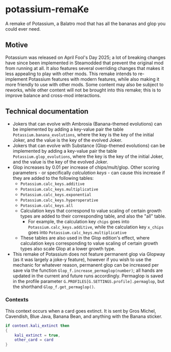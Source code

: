 # potassium-remaKe
A remake of Potassium, a Balatro mod that has all the bananas and glop you could ever need.

## Motive
Potassium was released on April Fool's Day 2025; a lot of breaking changes have since been implemented in Steamodded that prevent the original mod from running at all. It also features several overriding changes that makes it less appealing to play with other mods. This remake intends to re-implement Potassium features with modern features, while also making it more friendly to use with other mods. Some content may also be subject to reworks, while other content will not be brought into this remake; this is to improve balance and cross-mod interactions.

## Technical documentation
- Jokers that can evolve with Ambrosia (Banana-themed evolutions) can be implemented by adding a key-value pair the table `Potassium.banana_evolutions`, where the key is the key of the initial Joker, and the value is the key of the evolved Joker.
- Jokers that can evolve with Substance (Glop-themed evolutions) can be implemented by adding a key-value pair the table `Potassium.glop_evolutions`, where the key is the key of the initial Joker, and the value is the key of the evolved Joker.
- Glop increases by 0.01 per increase of chips/mult/glop. Other scoring parameters - or specifically *calculation keys* - can cause this increase if they are added to the following tables:
  - `Potassium.calc_keys.additive`
  - `Potassium.calc_keys.multiplicative`
  - `Potassium.calc_keys.exponential`
  - `Potassium.calc_keys.hyperoperative`
  - `Potassium.calc_keys.all`
  - Calculation keys that correspond to value scaling of certain growth types are added to their corresponding table, and also the "all" table.
    - For example, the calculation key `chips` goes into `Potassium.calc_keys.additive`, while the calculation key `x_chips` goes into `Potassium.calc_keys.multiplicative`
  - These tables are also used in the Glop edition's effect, where calculation keys corresponding to value scaling of certain growth types also scale Glop at a lower growth type.
- This remake of Potassium does not feature permanent glop via Glopway (as it was largely a joke-y feature), however if you wish to use the mechanic for whatever reason, permanent glop can be increased per save via the function `Glop_f.increase_permaglop(number)`; all hands are updated in the current and future runs accordingly. Permaglop is saved in the profile parameter `G.PROFILES[G.SETTINGS.profile].permaglop`, but the shorthand `Glop_f.get_permaglop()`.

### Contexts
This context occurs when a card goes extinct. It is sent by Gros Michel, Cavendish, Blue Java, Banana Bean, and anything with the Banana sticker.
```lua
if context.kali_extinct then
{
    kali_extinct = true,
    other_card = card
}
```